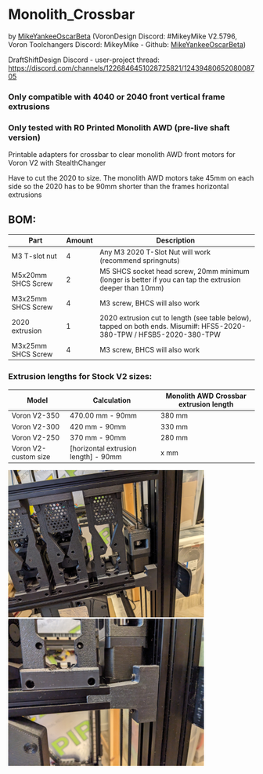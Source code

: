 # Monolith_Crossbar
by [MikeYankeeOscarBeta](https://github.com/MikeYankeeOscarBeta/) (VoronDesign Discord: #MikeyMike V2.5796, Voron Toolchangers Discord: MikeyMike - Github: [MikeYankeeOscarBeta](https://github.com/MikeYankeeOscarBeta/StealthChanger))


DraftShiftDesign Discord - user-project thread:    https://discord.com/channels/1226846451028725821/1243948065208008705

### Only compatible with 4040 or 2040 front vertical frame extrusions
### Only tested with R0 Printed Monolith AWD (pre-live shaft version)

Printable adapters for crossbar to clear monolith AWD front motors for Voron V2 with StealthChanger

Have to cut the 2020 to size.
The monolith AWD motors take 45mm on each side so the 2020 has to be 90mm shorter than the frames horizontal extrusions

## BOM:
| Part                        | Amount    | Description                                                                                              |
|-----------------------------|-----------|----------------------------------------------------------------------------------------------------------|
| M3 T-slot nut               | 4         | Any M3 2020 T-Slot Nut will work (recommend springnuts)                                                  |
| M5x20mm SHCS Screw          | 2         | M5 SHCS socket head screw, 20mm minimum (longer is better if you can tap the extrusion deeper than 10mm) |
| M3x25mm SHCS Screw          | 4         | M3 screw, BHCS will also work                                                                            |
| 2020 extrusion              | 1         | 2020 extrusion cut to length (see table below), tapped on both ends. Misumi#: HFS5-2020-380-TPW  / HFSB5-2020-380-TPW                    |
| M3x25mm SHCS Screw          | 4         | M3 screw, BHCS will also work                                                                            |

### Extrusion lengths for Stock V2 sizes:
| Model                 | Calculation           | Monolith AWD Crossbar extrusion length                      |
|-----------------------|-----------------------|-------------------------------------------------------------|
| Voron V2-350          | 470.00 mm - 90mm      | 380 mm                                                      |
| Voron V2-300          | 420 mm - 90mm         | 330 mm                                                      |
| Voron V2-250          | 370 mm - 90mm         | 280 mm                                                      |
| Voron V2-custom size  | [horizontal extrusion length] - 90mm         | x mm                               |

<img src="./images/crossbar1.jpg" width="400"/>
<img src="./images/crossbar2.jpg" width="400"/>